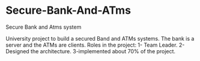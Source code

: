 # Secure-Bank-And-ATms
Secure Bank and Atms system

University project to build a secured Band and ATMs systems. The bank is a server and the ATMs are clients.
Roles in the project: 
1- Team Leader.
2- Designed the architecture.
3-implemented about 70% of the project.
